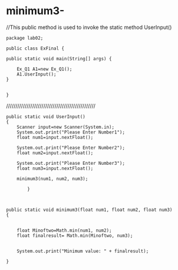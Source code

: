 # minimum3-

//This public method is used to invoke the static method UserInput()
	
	package lab02;

	public class ExFinal {

	public static void main(String[] args) {

		Ex_Q1 A1=new Ex_Q1();
		A1.UserInput();
	}

	
	}
////////////////////////////////////////////////


    public static void UserInput()
	{
		Scanner input=new Scanner(System.in);
		System.out.print("Please Enter Number1");
		float num1=input.nextFloat();
		
		System.out.print("Please Enter Number2");
		float num2=input.nextFloat();
		
		System.out.print("Please Enter Number3");
		float num3=input.nextFloat();
	
		minimum3(num1, num2, num3);
	
			}


	
	public static void minimum3(float num1, float num2, float num3)
	{
	
	
		float Minoftwo=Math.min(num1, num2);
		float finalresult= Math.min(Minoftwo, num3);
		
		
		System.out.print("Minimum value: " + finalresult);
		
	}
